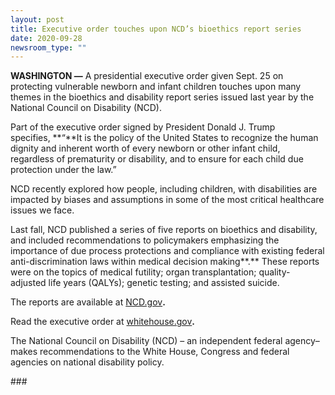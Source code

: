 ```yaml
---
layout: post
title: Executive order touches upon NCD’s bioethics report series
date: 2020-09-28
newsroom_type: ""
---
```

**WASHINGTON —** A presidential executive order given Sept. 25 on protecting vulnerable newborn and infant children touches upon many themes in the bioethics and disability report series issued last year by the National Council on Disability (NCD).

Part of the executive order signed by President Donald J. Trump specifies, **“**It is the policy of the United States to recognize the human dignity and inherent worth of every newborn or other infant child, regardless of prematurity or disability, and to ensure for each child due protection under the law.”

NCD recently explored how people, including children, with disabilities are impacted by biases and assumptions in some of the most critical healthcare issues we face.

Last fall, NCD published a series of five reports on bioethics and disability, and included recommendations to policymakers emphasizing the importance of due process protections and compliance with existing federal anti-discrimination laws within medical decision making**.** These reports were on the topics of medical futility; organ transplantation; quality-adjusted life years (QALYs); genetic testing; and assisted suicide.

The reports are available at [NCD.gov](https://ncd.gov/publications/2019/bioethics-report-series)**.**

Read the executive order at [whitehouse.gov](https://www.whitehouse.gov/presidential-actions/executive-order-protecting-vulnerable-newborn-infant-children/)**.**

The National Council on Disability (NCD) – an independent federal agency– makes recommendations to the White House, Congress and federal agencies on national disability policy.

\###